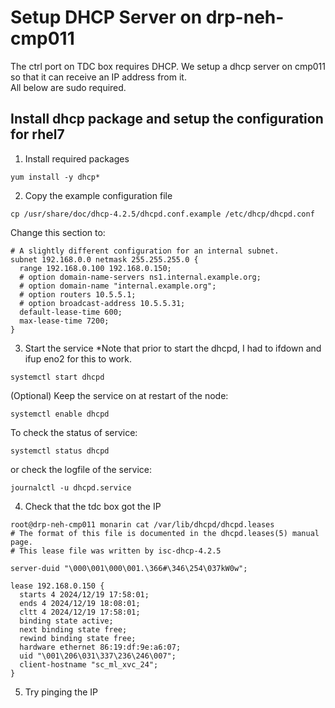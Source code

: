 # Setup DHCP Server on drp-neh-cmp011
The ctrl port on TDC box requires DHCP. We setup a dhcp server on cmp011 so that it can receive an IP address from it.  
All below are sudo required.  
## Install dhcp package and setup the configuration for rhel7
1. Install required packages
```
yum install -y dhcp*
```
2. Copy the example configuration file
```
cp /usr/share/doc/dhcp-4.2.5/dhcpd.conf.example /etc/dhcp/dhcpd.conf
```
Change this section to:
```
# A slightly different configuration for an internal subnet.
subnet 192.168.0.0 netmask 255.255.255.0 {
  range 192.168.0.100 192.168.0.150;
  # option domain-name-servers ns1.internal.example.org;
  # option domain-name "internal.example.org";
  # option routers 10.5.5.1;
  # option broadcast-address 10.5.5.31;
  default-lease-time 600;
  max-lease-time 7200;
}
```
3. Start the service *Note that prior to start the dhcpd, I had to ifdown and ifup eno2 for this to work. 
```
systemctl start dhcpd
```
(Optional) Keep the service on at restart of the node:
```
systemctl enable dhcpd
```
To check the status of service:
```
systemctl status dhcpd
```
or check the logfile of the service:
```
journalctl -u dhcpd.service
```
4. Check that the tdc box got the IP
```
root@drp-neh-cmp011 monarin cat /var/lib/dhcpd/dhcpd.leases
# The format of this file is documented in the dhcpd.leases(5) manual page.
# This lease file was written by isc-dhcp-4.2.5

server-duid "\000\001\000\001.\366#\346\254\037kW0w";

lease 192.168.0.150 {
  starts 4 2024/12/19 17:58:01;
  ends 4 2024/12/19 18:08:01;
  cltt 4 2024/12/19 17:58:01;
  binding state active;
  next binding state free;
  rewind binding state free;
  hardware ethernet 86:19:df:9e:a6:07;
  uid "\001\206\031\337\236\246\007";
  client-hostname "sc_ml_xvc_24";
}
```
5. Try pinging the IP


